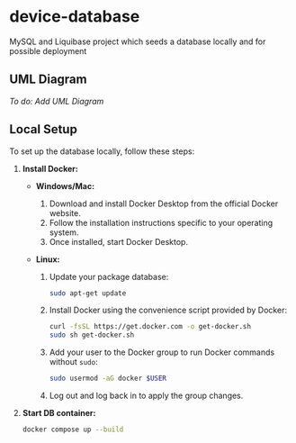 # device-database
MySQL and Liquibase project which seeds a database locally and for possible deployment


## UML Diagram
*To do: Add UML Diagram*

## Local Setup
To set up the database locally, follow these steps:

1. **Install Docker:**
   - **Windows/Mac:**
     1. Download and install Docker Desktop from the official Docker website.
     2. Follow the installation instructions specific to your operating system.
     3. Once installed, start Docker Desktop.

   - **Linux:**
     1. Update your package database:
        ```bash
        sudo apt-get update
        ```
     2. Install Docker using the convenience script provided by Docker:
        ```bash
        curl -fsSL https://get.docker.com -o get-docker.sh
        sudo sh get-docker.sh
        ```
     3. Add your user to the Docker group to run Docker commands without `sudo`:
        ```bash
        sudo usermod -aG docker $USER
        ```
     4. Log out and log back in to apply the group changes.

2. **Start DB container:**
   ```bash
   docker compose up --build
   ```
